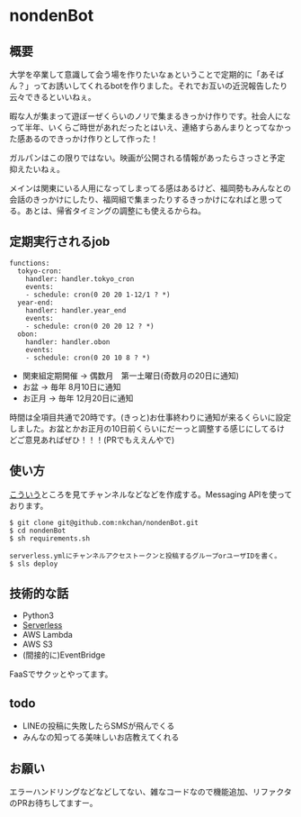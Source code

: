 # nondenBot
## 概要
大学を卒業して意識して会う場を作りたいなぁということで定期的に「あそばん？」ってお誘いしてくれるbotを作りました。それでお互いの近況報告したり云々できるといいねぇ。

暇な人が集まって遊ぼーぜくらいのノリで集まるきっかけ作りです。社会人になって半年、いくらご時世があれだったとはいえ、連絡すらあんまりとってなかった感あるのできっかけ作りとして作った！

ガルパンはこの限りではない。映画が公開される情報があったらさっさと予定抑えたいねぇ。

メインは関東にいる人用になってしまってる感はあるけど、福岡勢もみんなとの会話のきっかけにしたり、福岡組で集まったりするきっかけになればと思ってる。あとは、帰省タイミングの調整にも使えるからね。

## 定期実行されるjob

```
functions:
  tokyo-cron:
    handler: handler.tokyo_cron
    events:
    - schedule: cron(0 20 20 1-12/1 ? *)
  year-end:
    handler: handler.year_end
    events:
    - schedule: cron(0 20 20 12 ? *)
  obon:
    handler: handler.obon
    events:
    - schedule: cron(0 20 10 8 ? *)

```

- 関東組定期開催 → 偶数月　第一土曜日(奇数月の20日に通知)
- お盆 → 毎年 8月10日に通知
- お正月 → 毎年 12月20日に通知

時間は全項目共通で20時です。(きっと)お仕事終わりに通知が来るくらいに設定しました。お盆とかお正月の10日前くらいにだーっと調整する感じにしてるけどご意見あればぜひ！！！(PRでもええんやで)

## 使い方
[こういう](https://developers.line.biz/ja/docs/messaging-api/getting-started/)ところを見てチャンネルなどなどを作成する。Messaging APIを使っております。

```
$ git clone git@github.com:nkchan/nondenBot.git
$ cd nondenBot
$ sh requirements.sh

serverless.ymlにチャンネルアクセストークンと投稿するグループorユーザIDを書く。
$ sls deploy

```

## 技術的な話
- Python3
- [Serverless](https://www.serverless.com/)
- AWS Lambda
- AWS S3
- (間接的に)EventBridge

FaaSでサクッとやってます。
## todo
- LINEの投稿に失敗したらSMSが飛んでくる
- みんなの知ってる美味しいお店教えてくれる


## お願い
エラーハンドリングなどなどしてない、雑なコードなので機能追加、リファクタのPRお待ちしてますー。
